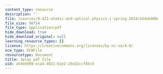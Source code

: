 ```yaml
---
content_type: resource
description: ''
file: /courses/8-421-atomic-and-optical-physics-i-spring-2014/a54eb900eca44621b1e229a32ccf85c5_pQ10vZKnttA.pdf
file_size: 96754
file_type: application/pdf
hide_download: true
hide_download_original: null
learning_resource_types: []
license: https://creativecommons.org/licenses/by-nc-sa/4.0/
ocw_type: OCWFile
resourcetype: Document
title: 3play pdf file
uid: a54eb900-eca4-4621-b1e2-29a32ccf85c5
---
```

